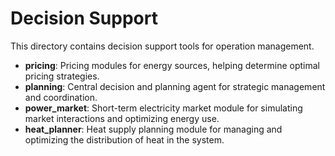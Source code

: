 # Decision Support

This directory contains decision support tools for operation management.

- **pricing**: Pricing modules for energy sources, helping determine optimal pricing strategies.
- **planning**: Central decision and planning agent for strategic management and coordination.
- **power_market**: Short-term electricity market module for simulating market interactions and optimizing energy use.
- **heat_planner**: Heat supply planning module for managing and optimizing the distribution of heat in the system.
